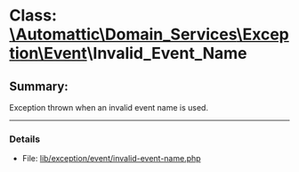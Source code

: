 # Class: [\Automattic](../namespaces/automattic.md)[\Domain_Services](../namespaces/automattic-domain-services.md)[\Exception](../namespaces/automattic-domain-services-exception.md)[\Event](../namespaces/automattic-domain-services-exception-event.md)\Invalid_Event_Name

## Summary:

Exception thrown when an invalid event name is used.


---

### Details

* File: [lib/exception/event/invalid-event-name.php](../../lib/exception/event/invalid-event-name.php)

